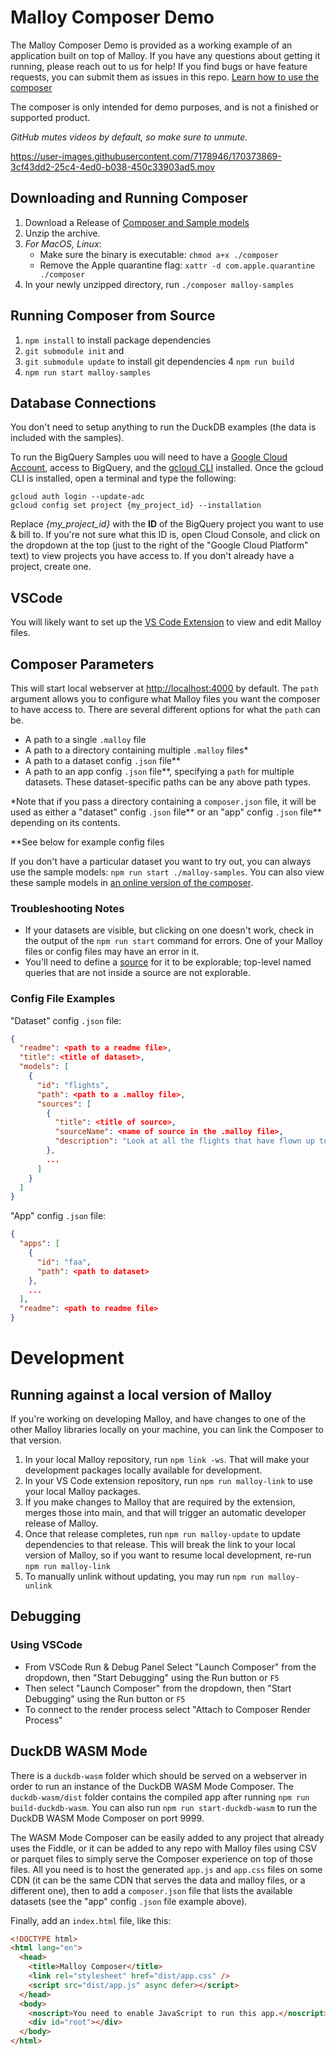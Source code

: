 # Malloy Composer Demo

The Malloy Composer Demo is provided as a working example of an application built on top of Malloy. If you have any questions about getting it running, please reach out to us for help! If you find bugs or have feature requests, you can submit them as issues in this repo. [Learn how to use the composer](https://docs.google.com/presentation/d/18KUl_rrz2K-hbsiKJYS3rtTcYxZMXKklyPllLmTtIYY/edit#slide=id.g1269816dcbe_0_140)

The composer is only intended for demo purposes, and is not a finished or supported product.

_GitHub mutes videos by default, so make sure to unmute._

https://user-images.githubusercontent.com/7178946/170373869-3cf43dd2-25c4-4ed0-b038-450c33903ad5.mov

## Downloading and Running Composer

1.  Download a Release of [Composer and Sample models](https://github.com/malloydata/malloy-composer/releases)
2.  Unzip the archive.
3.  _For MacOS, Linux_: 
    - Make sure the binary is executable: `chmod a+x ./composer`
    - Remove the Apple quarantine flag: `xattr -d com.apple.quarantine ./composer`
4.  In your newly unzipped directory, run `./composer malloy-samples`

## Running Composer from Source

1. `npm install` to install package dependencies
2. `git submodule init` and
3. `git submodule update` to install git dependencies
4  `npm run build` 
5. `npm run start malloy-samples`

## Database Connections

You don't need to setup anything to run the DuckDB examples (the data is included with the samples).

To run the BigQuery Samples uou will need to have a [Google Cloud Account](https://cloud.google.com/), access to BigQuery, and the [gcloud CLI](https://cloud.google.com/sdk/gcloud) installed. Once the gcloud CLI is installed, open a terminal and type the following:

```
gcloud auth login --update-adc
gcloud config set project {my_project_id} --installation
```

Replace *{my_project_id}* with the **ID** of the BigQuery project you want to use & bill to. If you're not sure what this ID is, open Cloud Console, and click on the dropdown at the top (just to the right of the "Google Cloud Platform" text) to view projects you have access to. If you don't already have a project, create one.

## VSCode 
You will likely want to set up the [VS Code Extension](https://github.com/malloydata/malloy-vscode-extension#install-the-visual-studio-code-extension) to view and edit Malloy files.

## Composer Parameters

This will start local webserver at [http://localhost:4000]() by default. The `path` argument allows you to configure what Malloy files you want the composer to have access to. There are several different options for what the `path` can be.

- A path to a single `.malloy` file
- A path to a directory containing multiple `.malloy` files*
- A path to a dataset config `.json` file\**
- A path to an app config `.json` file\**, specifying a `path` for multiple datasets. These dataset-specific paths can be any above path types.

\*Note that if you pass a directory containing a `composer.json` file, it will be used as either a "dataset" config `.json` file\*\* or an "app" config `.json` file\*\* depending on its contents. 

\*\*See below for example config files

If you don't have a particular dataset you want to try out, you can always use the sample models: `npm run start ./malloy-samples`. You can also view these sample models in [an online version of the composer](https://malloydata.github.io/malloy-samples/wasm/).

### Troubleshooting Notes

- If your datasets are visible, but clicking on one doesn't work, check in the output of the `npm run start` command for errors. One of your Malloy files or config files may have an error in it.
- You'll need to define a [source](https://malloydata.github.io/malloy/documentation/language/source.html) for it to be explorable; top-level named queries that are not inside a source are not explorable.

### Config File Examples

"Dataset" config `.json` file:
```json
{
  "readme": <path to a readme file>,
  "title": <title of dataset>,
  "models": [
    {
      "id": "flights",
      "path": <path to a .malloy file>,
      "sources": [
        {
          "title": <title of source>,
          "sourceName": <name of source in the .malloy file>,
          "description": "Look at all the flights that have flown up to 2003"
        },
        ...
      ]
    }
  ]
}
```

"App" config `.json` file:
```json
{
  "apps": [
    {
      "id": "faa",
      "path": <path to dataset>
    },
    ...
  ],
  "readme": <path to readme file>
}
```

# Development

## Running against a local version of Malloy

If you're working on developing Malloy, and have changes to one of the other Malloy libraries locally on your machine, you can link the Composer to that version.

1. In your local Malloy repository, run `npm link -ws`. That will make your development packages locally available for development.
2. In your VS Code extension repository, run `npm run malloy-link` to use your local Malloy packages.
3. If you make changes to Malloy that are required by the extension, merges those into main, and that will trigger an automatic developer release of Malloy.
4. Once that release completes, run `npm run malloy-update` to update dependencies to that release. This will break the link to your local version of Malloy, so if you want to resume local development, re-run `npm run malloy-link`
5. To manually unlink without updating, you may run `npm run malloy-unlink`

## Debugging

### Using VSCode

- From VSCode Run & Debug Panel Select "Launch Composer" from the dropdown, then "Start Debugging" using the Run button or `F5`
- Then select "Launch Composer" from the dropdown, then "Start Debugging" using the Run button or `F5`
- To connect to the render process select "Attach to Composer Render Process"

## DuckDB WASM Mode

There is a `duckdb-wasm` folder which should be served on a webserver in order to run an instance of the DuckDB WASM Mode Composer. The `duckdb-wasm/dist` folder contains the compiled app after running `npm run build-duckdb-wasm`. You can also run `npm run start-duckdb-wasm` to run the DuckDB WASM Mode Composer on port 9999.

The WASM Mode Composer can be easily added to any project that already uses the Fiddle, or it can be added to any repo with Malloy files using CSV or parquet files to simply serve the Composer experience on top of those files. All you need is to host the generated `app.js` and `app.css` files on some CDN (it can be the same CDN that serves the data and malloy files, or a different one), then to add a `composer.json` file that lists the available datasets (see the "app" config `.json` file example above).

Finally, add an `index.html` file, like this:

```html
<!DOCTYPE html>
<html lang="en">
  <head>
    <title>Malloy Composer</title>
    <link rel="stylesheet" href="dist/app.css" />
    <script src="dist/app.js" async defer></script>
  </head>
  <body>
    <noscript>You need to enable JavaScript to run this app.</noscript>
    <div id="root"></div>
  </body>
</html>
```
